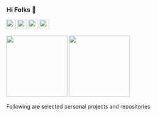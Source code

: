### Hi Folks 👋

<a href="https://www.linkedin.com/in/maythamfahmi/"><img src="https://img.shields.io/badge/linkedin-%230077B5.svg?&style=for-the-badge&logo=linkedin&logoColor=white" height=25></a> <a href="https://stackoverflow.com/users/3088349"><img src="https://img.shields.io/badge/stackoverflow-%23f48024.svg?&style=for-the-badge&logo=stackoverflow&logoColor=white" height=25></a> <a href="https://itbackyard.com"><img src="https://img.shields.io/badge/Blog-%23070.svg?&style=for-the-badge&logo=stackoverflow&logoColor=white" height=25></a> <a href="mailto:maythamfahmi@itbackyard.com"><img src="https://img.shields.io/badge/email-%23f10.svg?&style=for-the-badge&logo=website&logoColor=white" height=25></a>

<!-- [![My github stats](https://github-readme-stats.vercel.app/api?username=maythamfahmi&count_private=true&bg_color=fff&text_color=0A2540&title_color=635BFF&hide=stars&custom_title=GitHub%20Stats)](https://github.com/maythamfahmi) -->
<img src="https://github.com/user-attachments/assets/f9506188-1558-4175-ac66-a4aba0cae7ad" width="160" />
<img src="https://github.com/user-attachments/assets/6d97d7a2-78d1-4b49-8375-4216c48a2eda" width="160" />

Following are selected personal projects and repositories:
